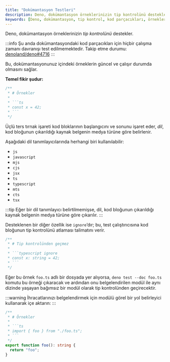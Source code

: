 ```yaml
---
title: "Dokümantasyon Testleri"
description: Deno, dokümantasyon örneklerinizin tip kontrolünü destekler, ancak mevcut durumda dokümantasyondaki kod parçacıkları için çalışma zamanı davranışı test edilmemektedir. Bu içerik, örneklerinizi güncel tutmanız için gerekli bilgileri sunmaktadır.
keywords: [Deno, dokümantasyon, tip kontrol, kod parçacıkları, örnekler, test çalıştırıcısı]
---
```


Deno, dokümantasyon örneklerinizin _tip kontrolünü_ destekler.

:::info
Şu anda dokümantasyondaki kod parçacıkları için hiçbir çalışma zamanı davranışı test edilmemektedir. 
Takip etme durumu: [denoland/deno#4716](https://github.com/denoland/deno/issues/4716)
:::

Bu, dokümantasyonunuz içindeki örneklerin güncel ve çalışır durumda olmasını sağlar.

**Temel fikir şudur:**

````ts
/**
 * # Örnekler
 *
 * ```ts
 * const x = 42;
 * ```
 */
````

Üçlü ters tırnak işareti kod bloklarının başlangıcını ve sonunu işaret eder, _dil_, kod bloğunun çıkarıldığı kaynak belgenin medya türüne göre belirlenir.

Aşağıdaki dil tanımlayıcılarında herhangi biri kullanılabilir:

- `js`
- `javascript`
- `mjs`
- `cjs`
- `jsx`
- `ts`
- `typescript`
- `mts`
- `cts`
- `tsx`

:::tip
Eğer bir dil tanımlayıcı belirtilmemişse, dil, kod bloğunun çıkarıldığı kaynak belgenin medya türüne göre çıkarılır.
:::

Desteklenen bir diğer özellik ise `ignore`’dır; bu, test çalıştırıcısına kod bloğunun tip kontrolünü atlaması talimatını verir.

````ts
/**
 * # Tip kontrolünden geçmez
 *
 * ```typescript ignore
 * const x: string = 42;
 * ```
 */
````

Eğer bu örnek `foo.ts` adlı bir dosyada yer alıyorsa, `deno test --doc foo.ts` komutu bu örneği çıkaracak ve ardından onu belgelendirilen modül ile aynı dizinde yaşayan bağımsız bir modül olarak tip kontrolünden geçirecektir.

:::warning
İhracatlarınızı belgelendirmek için modülü görel bir yol belirleyici kullanarak içe aktarın:
:::

````ts
/**
 * # Örnekler
 *
 * ```ts
 * import { foo } from "./foo.ts";
 * ```
 */
export function foo(): string {
  return "foo";
}
````